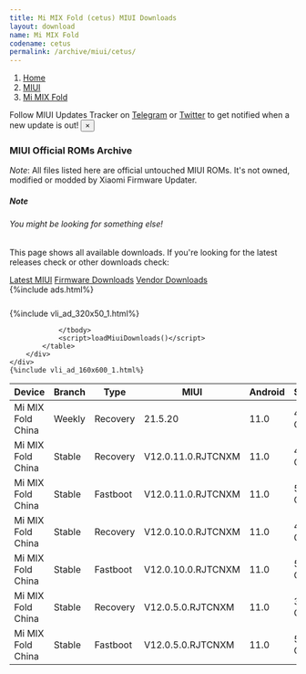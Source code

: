 ```yaml
---
title: Mi MIX Fold (cetus) MIUI Downloads
layout: download
name: Mi MIX Fold
codename: cetus
permalink: /archive/miui/cetus/
---
```

<nav aria-label="breadcrumb">
    <ol class="breadcrumb">
        <li class="breadcrumb-item"><a href="/">Home</a></li>
        <li class="breadcrumb-item"><a href="/miui/">MIUI</a></li>
        <li class="breadcrumb-item active" aria-current="page"><a href="/miui/cetus/">Mi MIX Fold</a></li>
    </ol>
</nav>
<div class="alert alert-primary alert-dismissible fade show" role="alert">
    Follow MIUI Updates Tracker on <a href="https://t.me/MIUIUpdatesTracker" class="alert-link">Telegram</a>
     or <a href="https://twitter.com/MiFwUpdater" class="alert-link">Twitter</a> to get notified when a new update is out!
    <button type="button" class="close" data-dismiss="alert" aria-label="Close">
        <span aria-hidden="true">&times;</span>
    </button>
</div>

### MIUI Official ROMs Archive
*Note*: All files listed here are official untouched MIUI ROMs. It's not owned, modified or modded by Xiaomi Firmware Updater.
<div class="card">
  <div class="card-body">
    <h5 class="card-title">Note</h5>
    <h6 class="card-subtitle mb-2 text-muted">You might be looking for something else!</h6>
    <p class="card-text">This page shows all available downloads.
     If you're looking for the latest releases check or other downloads check:</p>
    <a href="/miui/cetus/" class="card-link">Latest MIUI</a>
    <a href="/firmware/cetus/" class="card-link">Firmware Downloads</a>
    <a href="/vendor/cetus/" class="card-link">Vendor Downloads</a>
  </div>
</div>
{%include ads.html%}
<div class="row justify-content-center">
    <div class="col-10">
        <div class="table-responsive-md" style="margin-top: 25px;">
            {%include vli_ad_320x50_1.html%}
            <table id="miui" class="display dt-responsive nowrap compact table table-striped table-hover table-sm">
                <thead class="thead-dark">
                    <tr>
                        <th data-ref="device">Device</th>
                        <th data-ref="branch">Branch</th>
                        <th data-ref="type">Type</th>
                        <th data-ref="miui">MIUI</th>
                        <th data-ref="android">Android</th>
                        <th data-ref="size">Size</th>
                        <th data-ref="size">Date</th>
                        <th data-ref="link">Link</th>
                    </tr>
                </thead>
                <tbody>
                <tr><td>Mi MIX Fold China</td><td>Weekly</td><td>Recovery</td><td>21.5.20</td><td>11.0</td><td>4.0 GB</td><td>2021-05-20</td><td><a href="/miui/cetus/weekly/21.5.20/">Download</a></td></tr>
<tr><td>Mi MIX Fold China</td><td>Stable</td><td>Recovery</td><td>V12.0.11.0.RJTCNXM</td><td>11.0</td><td>4.0 GB</td><td>2021-05-17</td><td><a href="/miui/cetus/stable/V12.0.11.0.RJTCNXM/">Download</a></td></tr>
<tr><td>Mi MIX Fold China</td><td>Stable</td><td>Fastboot</td><td>V12.0.11.0.RJTCNXM</td><td>11.0</td><td>5.5 GB</td><td>2021-05-08</td><td><a href="/miui/cetus/stable/V12.0.11.0.RJTCNXM/">Download</a></td></tr>
<tr><td>Mi MIX Fold China</td><td>Stable</td><td>Recovery</td><td>V12.0.10.0.RJTCNXM</td><td>11.0</td><td>4.0 GB</td><td>2021-05-06</td><td><a href="/miui/cetus/stable/V12.0.10.0.RJTCNXM/">Download</a></td></tr>
<tr><td>Mi MIX Fold China</td><td>Stable</td><td>Fastboot</td><td>V12.0.10.0.RJTCNXM</td><td>11.0</td><td>5.4 GB</td><td>2021-05-01</td><td><a href="/miui/cetus/stable/V12.0.10.0.RJTCNXM/">Download</a></td></tr>
<tr><td>Mi MIX Fold China</td><td>Stable</td><td>Recovery</td><td>V12.0.5.0.RJTCNXM</td><td>11.0</td><td>3.9 GB</td><td>2021-04-01</td><td><a href="/miui/cetus/stable/V12.0.5.0.RJTCNXM/">Download</a></td></tr>
<tr><td>Mi MIX Fold China</td><td>Stable</td><td>Fastboot</td><td>V12.0.5.0.RJTCNXM</td><td>11.0</td><td>5.4 GB</td><td>2021-03-27</td><td><a href="/miui/cetus/stable/V12.0.5.0.RJTCNXM/">Download</a></td></tr>

                </tbody>
                <script>loadMiuiDownloads()</script>
            </table>
        </div>
    </div>
    {%include vli_ad_160x600_1.html%}
</div>
